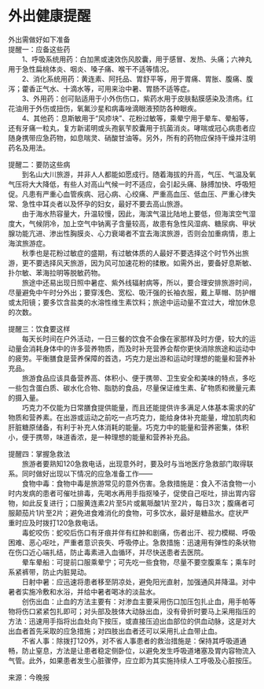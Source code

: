 # 外出健康提醒  

外出需做好如下准备  
提醒一：应备这些药  
&emsp;&emsp;1、呼吸系统用药：白加黑或速效伤风胶囊，用于感冒、发热、头痛；六神丸用于急性扁桃体炎、咽炎、嗓子痛、喉干不适等情况。  
&emsp;&emsp;2、消化系统用药：黄连素、阿托品、胃舒平等，用于胃痛、胃胀、腹痛、腹泻；藿香正气水、十滴水等，可用来治中暑、胃肠不适等症。  
&emsp;&emsp;3、外用药：创可贴适用于小外伤伤口，紫药水用于皮肤黏膜感染及溃疡。红花油用于外伤或扭伤，氧氟沙星和病毒唑滴眼液预防各种眼疾。  
&emsp;&emsp;4、其他药：息斯敏用于“风疹块”、花粉过敏等，乘晕宁用于晕车、晕船等，还有牙痛一粒丸，复方新诺明或头孢氨苄胶囊用于抗菌消炎。哮喘或冠心病患者应随身携带应急药物，如息喘灵、硝酸甘油等。另外，所有的药物应保持干燥并注明药名及用法。  

提醒二：要防这些病  
&emsp;&emsp;到名山大川旅游，并非人人都能如愿成行。随着海拔的升高，气压、气温及氧气压将大大降低，有些人对高山气候一时不适应，会引起头痛、脉搏加快、呼吸短促。凡患有严重心血管疾病、冠心病、心绞痛、严重高血压、低血压、严重心律失常、急性中耳炎者以及怀孕的妇女，最好不要去高山旅游。  
&emsp;&emsp;由于海水热容量大，升温较慢，因此，海滨气温比陆地上要低，但海滨空气湿度大，气候阴冷，加上空气中钠离子含量较高，故患有急性风湿病、糖尿病、甲状腺功能亢进、渗出性胸膜炎、心力衰竭者不宜去海滨旅游，否则会加重病情，患上海滨旅游症。  
&emsp;&emsp;秋季也是花粉过敏症的盛期，有过敏体质的人最好不要选择这个时节外出旅游，更不要选择风天旅游，因为风可加速花粉的揉散。如需外出，要备好息斯敏、扑尔敏、苯海拉明等脱敏药物。  
&emsp;&emsp;旅途中还易出现日照中暑症、紫外线辐射病等，所以，要合理安排旅游时间，尽量避免中午时分外出；要穿浅色、宽松、吸汗强的长袖衣服，戴上草帽、防护帽或太阳镜；要多饮含盐类的水溶性维生素饮料；旅途中运动量不宜过大，增加休息的次数。  

提醒三：饮食要这样  
&emsp;&emsp;每天长时间在户外活动，一日三餐的饮食不会像在家那样及时方便，较大的运动量会消耗身体中的许多营养物质，而及时补充营养会帮你更快消除旅途和运动中的疲劳。平衡膳食是营养保障的首选，巧克力是出游和运动时理想的能量和营养补充品。  
&emsp;&emsp;旅游食品应该具备营养高、体积小、便于携带、卫生安全和美味的特点，多吃一些包含蛋白质、碳水化合物、脂肪的食品，尽量保证维生素、矿物质和微量元素的摄入量。  
&emsp;&emsp;巧克力不仅能为日常膳食提供能量，而且还能提供许多满足人体基本需求的矿物质和营养素。在出游或运动之前吃一点巧克力，能给身体补充能量，增加肌肉和肝脏糖原储备，有利于补充人体消耗的能量。巧克力中的能量和营养密集，体积小，便于携带，味道香浓，是一种理想的能量和营养补充品。  

提醒四：掌握急救法  
&emsp;&emsp;旅游者要熟知120急救电话，出现意外时，要及时与当地医疗急救部门取得联系。同时做好出现以下情况的应急准备工作——  
&emsp;&emsp;食物中毒：食物中毒是旅游常见的意外伤害。急救措施是：食入不洁食物一小时内发病的患者可催吐排毒，先喝水再用手指抠嗓子，促使自己呕吐，排出胃内容物，如此反复进行；口服黄连素2片至5片或氟哌酸1片至2片，每日3次；腹痛者可服颠茄片1片至2片；避免进食难消化的食物，可多饮水，最好是糖盐水。症状严重时应及时拨打120急救电话。  
&emsp;&emsp;毒蛇咬伤：蛇咬后伤口有牙痕并伴有红肿和剧痛，伤者出汗、视力模糊、呼吸困难、恶心呕吐，严重者意识丧失、呼吸停止。急救措施：迅速用有弹性的条状物在伤口近心端扎结，防止毒素进入血循环，并尽快送患者去医院。  
&emsp;&emsp;晕车晕船：可提前口服乘晕宁；可先吃一些食物，尽量不要空腹乘车；乘车时系紧裤带，防止内脏晃动。  
&emsp;&emsp;日射中暑：应迅速将患者移至阴凉处，避免阳光直射，加强通风并降温。对中暑者实施冷敷和水浴，并给中暑者喝冰的淡盐水。  
&emsp;&emsp;创伤出血：止血的方法主要有：对渗血主要采用伤口加压包扎止血，用手帕等物将伤口紧紧包扎即可；对头部及肢体大动脉出血，没有骨折时要马上采用指压的方法：迅速用手指将出血处向下按压，或直接压迫出血部位的供血动脉，这是对大出血者首先采取的应急措施；对四肢出血者还可以采用扎止血带止血。  
&emsp;&emsp;不省人事：除拨打120外，对不省人事患者的救治措施是：保持其呼吸道通畅，防止窒息，方法是让患者稳定侧卧位，以避免发生呼吸道堵塞及胃内容物流入气管。此外，如果患者发生心脏骤停，应立即为其实施持续人工呼吸及心脏按压。  

来源：今晚报  